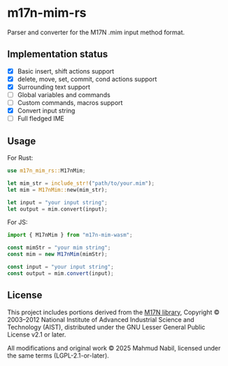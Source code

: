 # m17n-mim-rs

Parser and converter for the M17N .mim input method format.

## Implementation status

- [x] Basic insert, shift actions support
- [x] delete, move, set, commit, cond actions support
- [x] Surrounding text support
- [ ] Global variables and commands
- [ ] Custom commands, macros support
- [x] Convert input string
- [ ] Full fledged IME

## Usage

For Rust:

```rust
use m17n_mim_rs::M17nMim;

let mim_str = include_str!("path/to/your.mim");
let mim = M17nMim::new(mim_str);

let input = "your input string";
let output = mim.convert(input);
```

For JS:

```js
import { M17nMim } from "m17n-mim-wasm";

const mimStr = "your mim string";
const mim = new M17nMim(mimStr);

const input = "your input string";
const output = mim.convert(input);
```

## License
This project includes portions derived from the [M17N library](https://www.nongnu.org/m17n/),
Copyright © 2003–2012
National Institute of Advanced Industrial Science and Technology (AIST),
distributed under the GNU Lesser General Public License v2.1 or later.

All modifications and original work © 2025 Mahmud Nabil,
licensed under the same terms (LGPL-2.1-or-later).
